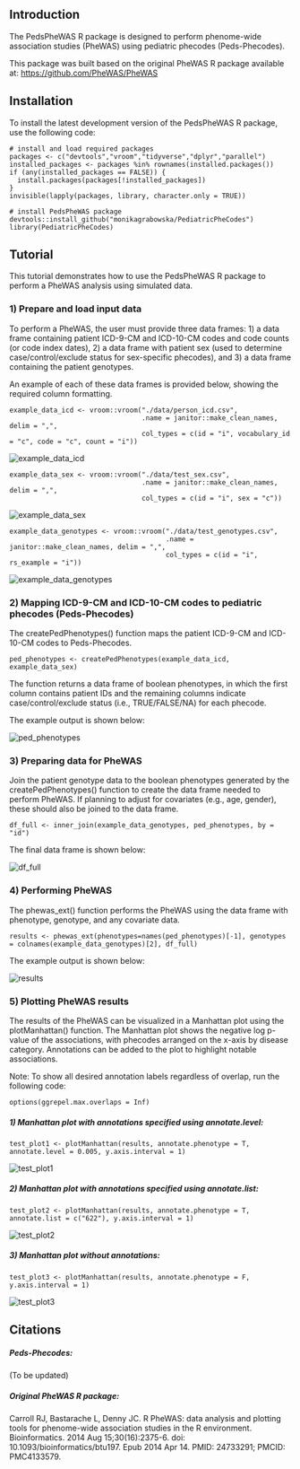 ## Introduction

The PedsPheWAS R package is designed to perform phenome-wide association
studies (PheWAS) using pediatric phecodes (Peds-Phecodes).

This package was built based on the original PheWAS R package available
at: <https://github.com/PheWAS/PheWAS>

## Installation

To install the latest development version of the PedsPheWAS R package,
use the following code:

    # install and load required packages 
    packages <- c("devtools","vroom","tidyverse","dplyr","parallel")
    installed_packages <- packages %in% rownames(installed.packages())
    if (any(installed_packages == FALSE)) {
      install.packages(packages[!installed_packages])
    }
    invisible(lapply(packages, library, character.only = TRUE))

    # install PedsPheWAS package
    devtools::install_github("monikagrabowska/PediatricPheCodes")
    library(PediatricPheCodes)

## Tutorial

This tutorial demonstrates how to use the PedsPheWAS R package to
perform a PheWAS analysis using simulated data.

### 1) Prepare and load input data

To perform a PheWAS, the user must provide three data frames: 1) a data
frame containing patient ICD-9-CM and ICD-10-CM codes and code counts
(or code index dates), 2) a data frame with patient sex (used to
determine case/control/exclude status for sex-specific phecodes), and 3)
a data frame containing the patient genotypes.

An example of each of these data frames is provided below, showing the
required column formatting.

    example_data_icd <- vroom::vroom("./data/person_icd.csv",
                                     .name = janitor::make_clean_names, delim = ",",
                                     col_types = c(id = "i", vocabulary_id = "c", code = "c", count = "i"))

![example_data_icd](https://github.com/monikagrabowska/PediatricPheCodes/blob/main/example/example_data_icd.png)

    example_data_sex <- vroom::vroom("./data/test_sex.csv",
                                     .name = janitor::make_clean_names, delim = ",",
                                     col_types = c(id = "i", sex = "c"))
                                  
![example_data_sex](https://github.com/monikagrabowska/PediatricPheCodes/blob/main/example/example_data_sex.png)

    example_data_genotypes <- vroom::vroom("./data/test_genotypes.csv",
                                           .name = janitor::make_clean_names, delim = ",",
                                           col_types = c(id = "i", rs_example = "i"))

![example_data_genotypes](https://github.com/monikagrabowska/PediatricPheCodes/blob/main/example/example_data_genotypes.png)

### 2) Mapping ICD-9-CM and ICD-10-CM codes to pediatric phecodes (Peds-Phecodes)

The createPedPhenotypes() function maps the patient ICD-9-CM and
ICD-10-CM codes to Peds-Phecodes.

    ped_phenotypes <- createPedPhenotypes(example_data_icd, example_data_sex)

The function returns a data frame of boolean phenotypes, in which the
first column contains patient IDs and the remaining columns indicate
case/control/exclude status (i.e., TRUE/FALSE/NA) for each phecode.

The example output is shown below:

![ped_phenotypes](https://github.com/monikagrabowska/PediatricPheCodes/blob/main/example/ped_phenotypes.png)

### 3) Preparing data for PheWAS

Join the patient genotype data to the boolean phenotypes generated by
the createPedPhenotypes() function to create the data frame needed to
perform PheWAS. If planning to adjust for covariates (e.g., age,
gender), these should also be joined to the data frame.

    df_full <- inner_join(example_data_genotypes, ped_phenotypes, by = "id")

The final data frame is shown below:

![df_full](https://github.com/monikagrabowska/PediatricPheCodes/blob/main/example/df_full.png)

### 4) Performing PheWAS

The phewas\_ext() function performs the PheWAS using the data frame with
phenotype, genotype, and any covariate data.

    results <- phewas_ext(phenotypes=names(ped_phenotypes)[-1], genotypes = colnames(example_data_genotypes)[2], df_full)

The example output is shown below:

![results](https://github.com/monikagrabowska/PediatricPheCodes/blob/main/example/results.png)

### 5) Plotting PheWAS results

The results of the PheWAS can be visualized in a Manhattan plot using
the plotManhattan() function. The Manhattan plot shows the negative log
p-value of the associations, with phecodes arranged on the x-axis by
disease category. Annotations can be added to the plot to highlight
notable associations.

Note: To show all desired annotation labels regardless of overlap, run
the following code:

    options(ggrepel.max.overlaps = Inf)

##### 1) Manhattan plot with annotations specified using annotate.level:

    test_plot1 <- plotManhattan(results, annotate.phenotype = T, annotate.level = 0.005, y.axis.interval = 1)

![test_plot1](https://github.com/monikagrabowska/PediatricPheCodes/blob/main/example/test_plot1.png)

##### 2) Manhattan plot with annotations specified using annotate.list:

    test_plot2 <- plotManhattan(results, annotate.phenotype = T, annotate.list = c("622"), y.axis.interval = 1)

![test_plot2](https://github.com/monikagrabowska/PediatricPheCodes/blob/main/example/test_plot2.png)

##### 3) Manhattan plot without annotations:

    test_plot3 <- plotManhattan(results, annotate.phenotype = F, y.axis.interval = 1)

![test_plot3](https://github.com/monikagrabowska/PediatricPheCodes/blob/main/example/test_plot3.png)

## Citations

##### Peds-Phecodes:

(To be updated)

##### Original PheWAS R package:

Carroll RJ, Bastarache L, Denny JC. R PheWAS: data analysis and plotting
tools for phenome-wide association studies in the R environment.
Bioinformatics. 2014 Aug 15;30(16):2375-6. doi:
10.1093/bioinformatics/btu197. Epub 2014 Apr 14. PMID: 24733291; PMCID:
PMC4133579.
